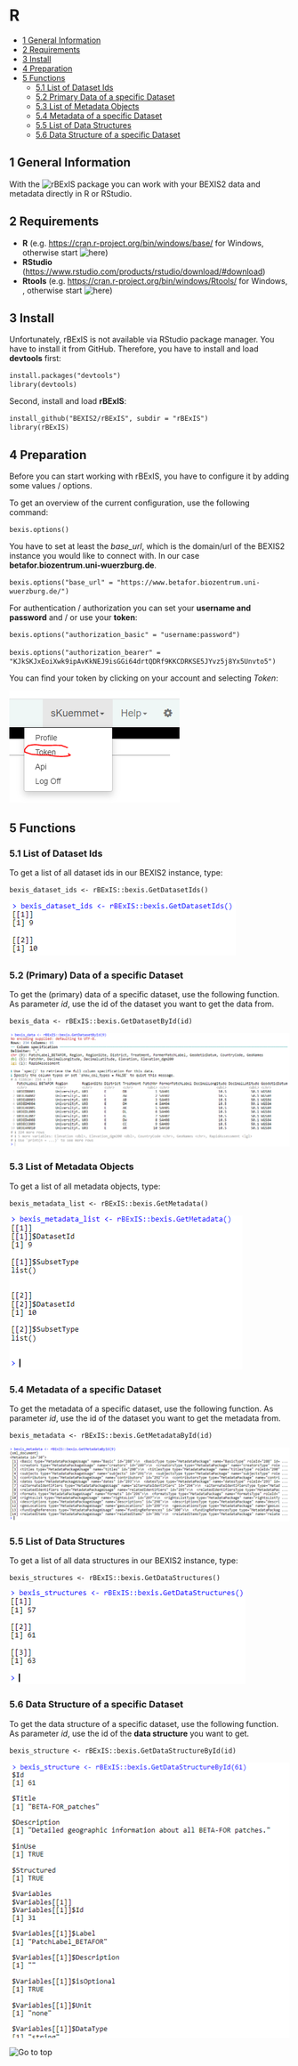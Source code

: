# R

<!-- TOC -->

- [1 General Information](#1-general-information)
- [2 Requirements](#2-requirements)
- [3 Install](#3-install)
- [4 Preparation](#4-preparation)
- [5 Functions](#5-functions)
	- [5.1 List of Dataset Ids](#51-list-of-dataset-ids)
   - [5.2 Primary Data of a specific Dataset](#52-primary-data-of-a-specific-dataset)
   - [5.3 List of Metadata Objects](#53-list-of-metadata-objects)
   - [5.4 Metadata of a specific Dataset](#54-metadata-of-a-specific-dataset)
   - [5.5 List of Data Structures](#55-list-of-data-structures)
   - [5.6 Data Structure of a specific Dataset](#56-data-structure-of-a-specific-dataset)


<!-- /TOC -->

## 1 General Information

With the ![rBExIS](https://github.com/BEXIS2/rBExIS) package you can work with your BEXIS2 data and metadata directly in R or RStudio. 

## 2 Requirements

- **R** (e.g. https://cran.r-project.org/bin/windows/base/ for Windows, otherwise start ![here](https://cran.r-project.org/bin/))
- **RStudio** (https://www.rstudio.com/products/rstudio/download/#download)
- **Rtools** (e.g. https://cran.r-project.org/bin/windows/Rtools/ for Windows, , otherwise start ![here](https://cran.r-project.org/bin/)) 

## 3 Install

Unfortunately, rBExIS is not available via RStudio package manager. You have to install it from GitHub. Therefore, you have to install and load **devtools** first:

```
install.packages("devtools")
library(devtools)
```

Second, install and load **rBExIS**:

```
install_github("BEXIS2/rBExIS", subdir = "rBExIS")
library(rBExIS)
```

## 4 Preparation

Before you can start working with rBExIS, you have to configure it by adding some values / options. 

To get an overview of the current configuration, use the following command:

```
bexis.options()
```

You have to set at least the *base_url*, which is the domain/url of the BEXIS2 instance you would like to connect with. In our case **betafor.biozentrum.uni-wuerzburg.de**.

```
bexis.options("base_url" = "https://www.betafor.biozentrum.uni-wuerzburg.de/")
```

For authentication / authorization you can set your **username and password** and / or use your **token**:

```
bexis.options("authorization_basic" = "username:password")

bexis.options("authorization_bearer" = "KJkSKJxEoiXwk9ipAvKkNEJ9isGGi64drtQDRf9KKCDRKSE5JYvz5j8Yx5Unvto5")

```

You can find your token by clicking on your account and selecting _Token_:

![Token](https://github.com/fabrikschleichach/BEXIS2_Documents/blob/master/Manuals/R/Images/Token.PNG)



## 5 Functions

### 5.1 List of Dataset Ids

To get a list of all dataset ids in our BEXIS2 instance, type:

```
bexis_dataset_ids <- rBExIS::bexis.GetDatasetIds()
```

![bexis_dataset_ids](https://github.com/fabrikschleichach/BEXIS2_Documents/blob/master/Manuals/R/Images/bexis_dataset_ids.PNG)

### 5.2 (Primary) Data of a specific Dataset

To get the (primary) data of a specific dataset, use the following function. As parameter _id_, use the id of the dataset you want to get the data from. 

```
bexis_data <- rBExIS::bexis.GetDatasetById(id)
```

![bexis_data](https://github.com/fabrikschleichach/BEXIS2_Documents/blob/master/Manuals/R/Images/bexis_data.PNG)

### 5.3 List of Metadata Objects

To get a list of all metadata objects, type: 

```
bexis_metadata_list <- rBExIS::bexis.GetMetadata()
```

![bexis_metadata_list](https://github.com/fabrikschleichach/BEXIS2_Documents/blob/master/Manuals/R/Images/bexis_metadata_list.PNG)

### 5.4 Metadata of a specific Dataset

To get the metadata of a specific dataset, use the following function. As parameter _id_, use the id of the dataset you want to get the metadata from. 

```
bexis_metadata <- rBExIS::bexis.GetMetadataById(id)
```

![bexis_metadata](https://github.com/fabrikschleichach/BEXIS2_Documents/blob/master/Manuals/R/Images/bexis_metadata.PNG)

### 5.5 List of Data Structures

To get a list of all data structures in our BEXIS2 instance, type:

```
bexis_structures <- rBExIS::bexis.GetDataStructures()
```

![bexis_structures](https://github.com/fabrikschleichach/BEXIS2_Documents/blob/master/Manuals/R/Images/bexis_structures.PNG)

### 5.6 Data Structure of a specific Dataset

To get the data structure of a specific dataset, use the following function. As parameter _id_, use the id of the **data structure** you want to get.

```
bexis_structure <- rBExIS::bexis.GetDataStructureById(id)
```

![bexis_structure](https://github.com/fabrikschleichach/BEXIS2_Documents/blob/master/Manuals/R/Images/bexis_structure.PNG)

![Go to top](#1-general-information)
   

